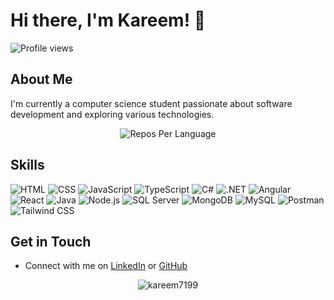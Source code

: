 # Hi there, I'm Kareem! 👋
![Profile views](https://komarev.com/ghpvc/?username=kreem7199&label=Profile%20views&color=60598F&style=flat)

## About Me
I'm currently a computer science student passionate about software development and exploring various technologies.
<div align="center">
      <img src="https://github-profile-summary-cards.vercel.app/api/cards/repos-per-language?username=kareem7199&theme=highcontrast&hide_border=true" alt="Repos Per Language">
</div>

## Skills
  ![HTML](https://img.shields.io/badge/-HTML5-E34F26?logo=html5&logoColor=white)
  ![CSS](https://img.shields.io/badge/-CSS3-1572B6?logo=css3)
  ![JavaScript](https://img.shields.io/badge/-JavaScript-F7DF1E?logo=javascript&logoColor=black)
  ![TypeScript](https://img.shields.io/badge/-TypeScript-3178C6?logo=typescript&logoColor=white)
  ![C#](https://img.shields.io/badge/-C%23-blue?logo=c-sharp)
  ![.NET](https://img.shields.io/badge/-.NET-512BD4?logo=.net)
  ![Angular](https://img.shields.io/badge/-Angular-DD0031?logo=angular)
  ![React](https://img.shields.io/badge/-React-61DAFB?logo=react)
  ![Java](https://img.shields.io/badge/Java-%23E11F26.svg?style=for-the-badge&logo=java&logoColor=white)
  ![Node.js](https://img.shields.io/badge/-Node.js-339933?logo=node.js&logoColor=white)
  ![SQL Server](https://img.shields.io/badge/-SQL%20Server-CC2927?logo=microsoft-sql-server&logoColor=white)
  ![MongoDB](https://img.shields.io/badge/-MongoDB-47A248?logo=mongodb&logoColor=white)
  ![MySQL](https://img.shields.io/badge/-MySQL-4479A1?logo=mysql&logoColor=white)
  ![Postman](https://img.shields.io/badge/-Postman-FF6C37?logo=postman&logoColor=white)
  ![Tailwind CSS](https://img.shields.io/badge/-Tailwind%20CSS-38B2AC?logo=tailwind-css&logoColor=white)

  ## Get in Touch
- Connect with me on [LinkedIn](https://www.linkedin.com/in/kareem-tamer-306b3028b/) or [GitHub](https://github.com/kareem7199)


<section align="center">
<img src="https://github-readme-streak-stats.herokuapp.com/?user=kareem7199&theme=tokyonight" alt="kareem7199" />
</section>
